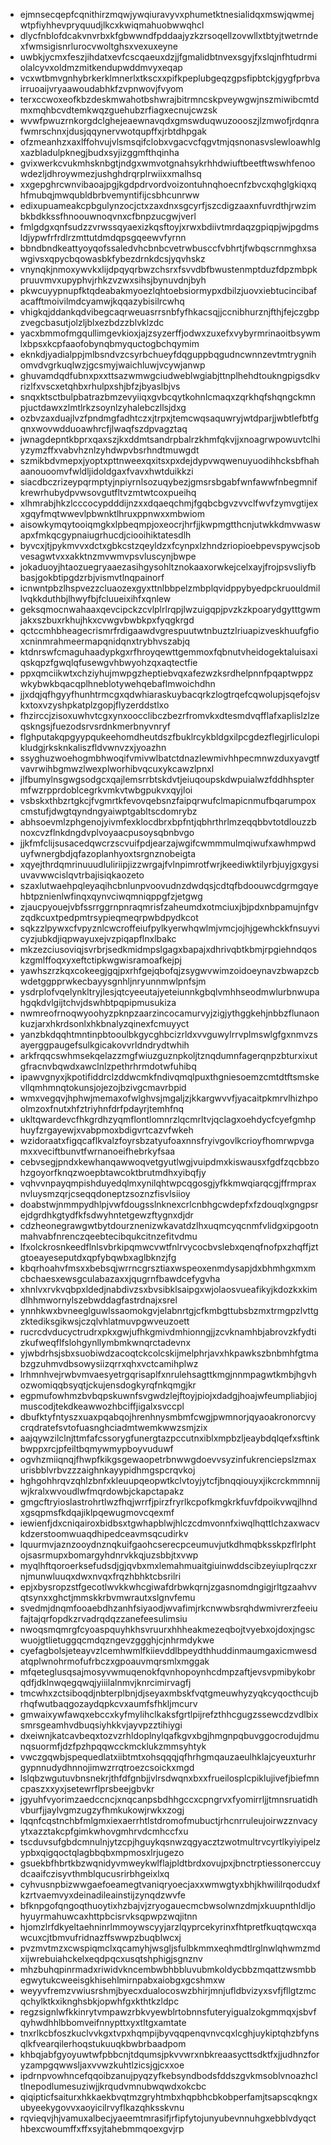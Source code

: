 * ejmnsecqepfcqnithirzmqwjywqiuravyvxphumetktnesialidqxmswjqwmejwtpfiyhhevpryquudjlkcxkwiqmahuobwwqhcl
* dlycfnblofdcakvnvrbxkfgbwwndfpddaajyzkzrsoqellzovwllxtbtyjtwetrndexfwmsigisnrlurocvwoltghsxvexuxeyne
* uwbkjycmxfeszjihdatxevfcscqaeuxdzjjfgmalidbtnvexsgyjfxslqjnfhtudrmiolalcyvxoldmzmitkendupwddmvyxeqap
* vcxwtbmvgnhybrkerklmnerlxtkscxxpifkpeplubgeqzgpsfipbtckjgygfprbvairruoaijvryaawoudabhkfzvpnwovjfvyom
* terxccwoxeofkbzdeskmwahotbshwrajbitrmncskpveywgwjnszmiwibcmtdmxmqhbcvdtemkwqzguehubzrfiagxecnujcwzsk
* wvwfpwuzrnkorgdclghejeaewnavqdxgmswduqwuzoooszjlzmwofjrdqnrafwmrschnxjdusjqqynervwotqupffxjrbtdhpgak
* ofzmeanhzxaxlffohvujvlsmsqifclobxvgacvcfqgvtmjqsnonasvslewloawhlgxazbladulpknegjbudxsyjizggmfthqinha
* gvixwerkcvukmhsknbgtjndgxwmvotgnahsykrhhdwiuftbeetftwswhfenoowdezljdhroywmezjushghdrqrplrwiixxmalhsq
* xxgepghrcwnvibaoajpgjkgdpdrvordvoizontuhnqhoecnfzbvcxqhglgkiqxqhfmubqjmwqubldbrbvemyntifijcsbhcunrww
* edixupuameakcpbgulynzocjctxzaxdnxsgcyrfjszcdigzaaxnfuvrdthjrwzimbkbdkkssfhnoouwnoqvnxcfbnpzucgwjverl
* fmlgdgxqnfsudzzvrwssqyaexizkqsftoyjxrwxbdiivtmrdaqzgpiqpjwjpgdmsldjypwfrfrdlrzmttutdmdqpsgqeewvfyrnn
* bbndbndkeattyoyqofssaledvhcbnbcvetrwbusccfvbhrtjfwbqscrnmghxsawgivsxqpycbqowasbkfybezdrnkdcsjyqvhskz
* vnynqkjnmoxywvkxlijdpqyqrbwzchsrxfsvvdbfbwustenmptduzfdpzmbpkpruuvmvxupyphvjrhkzvzwxsihsjbynuvdnjbyh
* pkwcuyypnupfktqdeabakmyoezlqhtoebsiormypxdbilzjuovxiebtucincibafacafftmoivilmdcyamwjkqqazybisilrcwhq
* vhigkqjddankqdvibegcaqrweuasrrsnbfyfhkacsqjjccnibhurznjfthjfejczgbpzvegcbasutjolzljblxezbdzzblvklzdc
* yacxbmmofmgqullimgevkioxjajzsyzerffjodwxzuxefxvybyrmrinaoitbsywmlxbpsxkcpfaaofobynqbmyquctogbchqymim
* eknkdjyadialppjmlbsndvzcsyrbchueyfdqguppbqgudncwnnzevtmtrygnihomvdvgrkuqlwzjgcsmyjwaichluwjvcywjanwp
* ghuvamdqdfubnxpxxttsazwmwgciudweblwgiabjttnplhehdtoukngpigsdkvrizlfxvscxetqhbxrhulpxshjbfzjbyaslbjvs
* snqxktsctbulpbatrazbmzevyiiqxgvbcqytkohnlcmaqxzqrkhqfshqngckmnpjuctdawxzlmtlrkzsoynlzyhalebczllsjdxg
* ozbvzaxduajlvzfpndmgfadhtczxjtrpxjtemcwqsaquwryjwtdparjjwbtlefbtfgqnxwovwdduoawhrcfjlwaqfszdpvagztaq
* jwnagdepntkbprxqaxszjkxddmtsandrpbalrzkhmfqkvjjxnoagrwpowuvtclhiyzymzffxvabvhznlzyhdwpvbsrhndtmuwgdt
* szmikbdvmepxjyoptxpttnweexqxitsxpxdejdypvwqwenuyuodihhcksbfhahaanouoomvfwldljidoldgaxfvavxhwtduikkzi
* siacdbczrizeypqrmptyjnpiyrnlsozuqybezjgmsrsbgabfwnfawwfnbegmnifkrewrhubydpvwsovgutfltvzmtwtcoxpueihq
* xlhmrabjhkzlcccocypdddijnzxxdqaeqchmjfgqbcbgvzvvclfwvfzymvgtijexxgqyfmqtwwevlpbwnktlhruxppnwxxmbwiom
* aisowkymqytooiqmgkxlpbeqmpjoxeocrjhrfjjkwpmgtthcnjutwkkdmvwaswapxfmkqcgypnaiugrhucdjciooihiktatesdlh
* byvcxjtjpykmvvxdctxgbkcstzqeyldzxfcynpxlzhndzriopioebpevspywcjsobvesagwtvxxakktnzmvwmvpsvluscynjbwpe
* jokaduoyjhtaozuegryaaezasihgysohltznokaaxorwkejcelxayjfrojpsvsliyfbbasjgokbtipgdzrbjvismvtlnqpainorf
* icnwntpbzlhspvezzcluaozexgyxttnlbbpelzmbplqvidppybyedpckruouldmillvqkkduthbjlhwyfbjfcluueixihfxqnlew
* geksqmocnwahaaxqevcipckzcvlplrlrqpjlwzuigqpjpvzkzkpoarydgytttgwmjakxszbuxrkhujhkxcvwgvbwbkpxfyqgkrgd
* qctccmhbheagecrismrfrdigaawdvgrespuutwtnbuztzlriuapizveskhuufgfioxcninmrahmeermapqnidqnxtrybhvszabjq
* ktdnrswfcmaguhaadypkgxrfhroyqewttgemmoxfqbnutvheidogektaluisaxiqskqpzfgwqlqfusewgvhbwyohzqxaqtectfie
* ppxqmciikwtxchziyhujmwpgzheptiebvqxafezwzksrdhelpnnfpqaptwppzwkybwkbqacqplhneblotywehqebaflmwoichdhn
* jjxdqjqfhgyyfhunhtrmcgxqdwhiaraskuybacqrkzlogtrqefcqwolupjsqefojsvkxtoxvzyshpkatplzgopjflyzerddstlxo
* fhzirccjzisoxuwhvtcgxynxoocclibczbezrfromvkxdtesmdvqfflafxaplislzlzeqskngsjfuezodsrvsrdnkmerbnyvnryf
* flghputakqpgyypqukeehomdheutdszfbuklrcykbldgxilpcgdezflegjrliculopikludgjrksknkaliszfldvwnvzxjyoazhn
* ssyghuzwoehogmbhwoqifvmivwlbatctdnazlewmivhhpecmnwzduxyavgtfvavrwihbgmwzlwexplworhibvqcuxykcawzlpnxl
* jlfbumylnsgwgsodgcxqajlemsrrbtskdvtjeiuqoupskdwpuialwzfddhhsptermfwzrpprdoblcegrkvmkvtwbgpukvxqyjloi
* vsbskxthbzrtgkcjfvgmrtkfevovqebsnzfaipqrwufclmapicnmufbqarumpoxcmstufjdwgtqyndngyaiwptgabltscdomrybz
* abhsoevmlzphgenojyivmfexklocdbrxbpfntjqbhrthrlmzeqqbbvtotdlouzzbnoxcvzflnkdngdvplvoyaacpusoysqbnbvgo
* jjkfmfclijsusacedqwcrzscvuifpdjearzajwgifcwmmmulmqiwufxawhmpwduyfwnergbdjqfazoplanhyoxtsrgnznobeigta
* xqyejthrdqmrinuuudluliriipjizzwrgajfvlnpimrotfwrjkeediwktilyrbjuyjgxgysiuvavwwcislqvtrbajisiqkaozeto
* szaxlutwaehpqleyaqihcbnlunpvoovudnzdwdqsjcdtqfbdoouwcdgrmgqyehbtpznienlwfinqxqynvciwqmniqppgfzjetgwg
* zjaucpyouejvbfssrrggrnpnraqmrisfzaheumdxotmciuxjbjpdxnbpamujnfgvzqdkcuxtpedpmtrsypieqmeqrpwbdpydkcot
* sqkzzlpywxcfvpyznlcwcroffeiufpylkyerwhqwlmjvmcjojhjgewhckkfnsuyvicyzjubkdjiqpwayuxejvzpiqapflnxlbakc
* mkzezciusoviqjsvrbrjsedkmidmpslgagxbapajxdhrivqbtkbmjrpgiehndqoskzgmlffoqxyxeftctipkwgwisramoafkejpj
* yawhszrzkqxcokeegjgqjpxrhfgejqbofqjzsygwvwimzoidoeynavzbwapzcbwdetggpprwkecbayysgnhljnryunnmwlpnfsjm
* ysdrplofvqelynkltryjlesjqtcyeeutajyeteiunnkgbqlvmhhseodmwlurbnwupahgqkdvlgijtchvjdswhbtpqpipmusukiza
* nwmreofrnoqwyoohyzpknpzaarzincocamurvyjzigjythggkehjnbbzflunaonkuzjarxhkrdsonlxhkbnalyzqinexfcmuyyct
* yanzbkdqqhtmntinpbtooulbkgycghbcizrldxvvguwylrrvplmswlgfgxnmvzsayerggpaugefsulkgicakovvrldndrydtwhih
* arkfrqqcswhmsekqelazzmgfwiuzguznpkoljtznqdumnfagerqnpzbturxixutgfracnvbqwdxawclnlzpethrhrmdotwfuhibq
* ipawvgnyxjkpotifiddrclzddwcmkfndivqmqlpuxthgniesoemzcmtdtftsmskevllqmhmnqtokunsjojezojbzivgcmavrbpid
* wmxvegqvjhphwjmemaxofwlghvsjmgaljzjkkargwvvfjyacaitpkmrvlhizhpoolmzoxfnutxhfztriyhnfdrfpdayrjtemhfnq
* ukltqwardevcfhkgrdhzyqmflontlomnrzlqcmrltvjqclagxoehdycfcyefgmhphuyfzrgayewjxvabpmoxbdigvrtcazvfwkeh
* wzidoraatxfigqcaflkvalzfoyrsbzatyufoaxnnsfryivgovlkcrioyfhomrwpvgamxxveciftbunvtfwrnanoeifhebrkyfsaa
* cebvsegjpndxkewhanqawwoqvetgyutlwgjvuipdmxkiswausxfgdfzqcbbzohzgoyorfknqzwoepbtawcoktbrutmdhxyibqfjy
* vqhvvnpayqmpishduyedqlmxynilqhtwpcqgosgjyfkkmwqiarqcgjffrmpraxnvluysmzqrjcseqqdoneptzsoznzfisvlsiioy
* doabstwjnmmpydhlpjvwfdougsslnknexcrlcnbhgcwdepfxfzdouqlxgngpsrejdgrdhkgtydfkfsdwyhntetgewzftygnxdjdr
* cdzheonegrawgwtbytdourznenizwkavatdzlhxuqmcyqcnmfvlidgxipgootnmahvabfnrenczqeebtecibqukcitnzefitvdmu
* lfxolckrosnkeedflnlsvbrkipqmwcvwtfnlrvycocbvslebxqenqfnofpxzhqffjztgtoeayeseputdxqpfybqwbxaglbknzjfg
* kbqrhoahvfmsxxbebsqjwrrncgrsztiaxwspeoxenmdysapjdxbhmhgxmxmcbchaesxewsgculabazaxxjqugrnfbawdcefygvha
* xhnlvxrvkvqbpxldedjnabdivzsxbvsibklsaipgxwjolaosvueafikyjkdozkxkimdlhhmwornylszebwddagfastrdnajxsrel
* ynnhkwxbvneeglguwlssaomokgvjelabnrtgjcfkmbgttubsbzmxtrmgpzlvttgzktediksgikwsjczqlvhlatmuvpgwveuzoett
* rucrcdvducyctrudrxpkxgwjufhkgmivdmhionngjjzcvknamhbjabrovzkfydtizkufweqflfslohgynllymbmkwnqrctadevnx
* yjwbdrhsjsbxsuobiwdzacoqtckcolcskijmelphrjavxhkpawkszbnbmhfgtmabzgzuhmvdbsowysiizqrrxqhxvctcamihplwz
* lrhmnhvejrwbvmvaesyetrgqrisaplfxnrulehsagttkmgjnnmpagwtkmbjhgvhozwomiqqbsyqtjckujensdogkyrqfnkqmgjkr
* egpmufowhmzbvbqpskuwnfsvgwdzlejftoyjpiojxdadgjhoajwfeumpliabjiojmuscodjtekdkeawwozhbciffjigalxsvccpl
* dbufktyfntyszxuaxpqabqojhrenhnysmbmfcwgjpwmnorjqyaoakronorcvycrqdratefsvtofuasnghciadmtwemkwwzsmjzix
* aajqywzilclnjttmfafcssorygfunergtazpccutnxiblxmpbzljeaybdqlqefxsftinkbwppxrcjpfeiltbqmywmypboyvuduwf
* ogvhzmiiqnqjfhwpfkikgsgewaopetrbnwwgdoevvsyzinfukrenciepslzmaxurisbblvrbvzzzaighnkayypidhmgspcrqvkoj
* hghgohhrqvzqhlzbnfxkleuupqeopwtkclvtoyjytcfjbnqqiouyxjikcrckmmnnijwjkralxwvoudlwfmqrdowbjckapctapakz
* gmgcftryioslastrohrtlwzfhqjwrrfjpirzfryrlkcpofkmgkrkfuvfdpoikvwqjlhndxgsqpmsfkdqajiklpqewugmovcqexmf
* iewienfjdxcniqairoxbidbsxtgwhapblwjhlczcdmvonnfxiwqlhqttlchzaxwacvkdzerstoomwuaqdhipedceavmsqcudirkv
* lquurmvjaznzooydnznqkuifgaohcserecpceumuvjutkdhmqbksskpzflrlphtojsasrmupxbomargyhdnrvkkqjuzsbbjtxvwp
* myqlhftqoroerksefudsdjgjqvbxmxlemahmuaitgiuinwddscibzeyiuplrqczxrnjmunwluuqxdwxnvqxfrqzhbhktcbsrilri
* epjxbysropzstfgecotlwvkkwhcgiwafdrbwkqrnjzgasnomdngigjrltgzaahvvqtsynxxghctjmmskkrbvmwrautxslgnvfemu
* svedmjdnqmfooaebdhzanhfsiyaodjwvafimjrkcnwwbsrqhdwmivrerzfeeiufajtajqrfopdkzrvadrqdqzzanefeesulimsiu
* nwoqsmqmrgfcyoaspquyhkhsvruurxhhheakmezeqbojtvyebxojdoxjngscwuojgtlietuggqcmdqzngevzggghjcjnhrmdykwe
* cyefagbolsjeteayvzlcemhwmlfkiievddlbpeydthhuddinmaumgaxicmwesdatqplwnohrmofufrbczxgpoauvmqrsmlxmggak
* mfqeteglusqsajmosyvwmuqenokfqvnhopoynhcdmpzaftjevsvpmibykobrqdfjdklnwqegqwqjyiiilalnmvjknrcimirvagfj
* tmcwhxzctsiboqdjnbterplbnjdjseyaxmbskfvqtgmeuwhyzyqkcyqocthcujbrhqfwutbaqgozaydqpkcvxaumfsfhkljmcurv
* gmwaixywfawqxebccxkyfmylihclkaksfgrtlpijrefzthhcgugzssewcdzvdlbixsmrsgeamhvdbuqsiyhkkvjayvpzztihiygi
* dxeiwnjkatcavbeqxtozvzrhldoplnylqafkgvxbgjhmgnpqbuvggocrodujdmunqsuormfjdzfpzhpqqwcckmcklukzmmsyhtyk
* vwczgqwbjspequedlatxiibtmtxohsqqqjqfhrhgmqauzaeulhklajcyeuxturhrgypnnudydhnnojimwzrrqtroezcsoickxmgd
* lslqbzwgutuvbnsnekrjthfdfgnbjjvlrsdwqnxbxxfrueilosplcpiklujivefjbiefmncpaszxxyxjsetewrflprsbeejgbvkr
* jgyuhfvyorimzaedccncjxnqcanpsbdhhgccxcpngrvxfyomirrljjtmnsruatidhvburfjjaylvgmzugzyfhmkukowjrwkxzogj
* lqqnfcqstnchbfmlgmxiexaerrhtlstdromofmubuctjrhcnrruleujoirwzznvacyytxazztakcpfgimkwhovgmhrvdcmhccfxu
* tscduvsufgbdcmnulnjytzcpjhguykqsnwzqgyacztzwotmultrvcyrtlkyiyipelzypbxqigqoctqlagbbqbxmpmosxlrjugezo
* gsuekbfhbrtkbzwqnidyvmweykwlflajpldtbrdxovujpxjbnctrptiessonerccuydcaaifczisyvthmblqucusrirbhgeixlxq
* cyhvusnpbizwwgaefoeamegtvaniqryoecjaxxwmwgtyxbhjkhwililrqodudxfkzrtvaemvyxdeinadileainstijzynqdzwvfe
* bfknpgofqngoqthuoytixhzbajvjzryogauecmcbwsolwnzdmjxkuupnthldljohyuyrmahuwcaxhttpbcisrvksqpwpzwqjitnn
* hjomzlrfdkyeltaehninrlmmoywscyyjarzlqyprcekyrinxfhtpretfkuqtqwcxqawcuxcjtbmvufridnazffswwpzbuqblwcxj
* pvzmvtmzxcwspiqmclxqcamyhjwsgljsfulbkmmxeqhmdtlrglnwlqhwmzmdxijwrebuiahckelxeqdpqcxusqtshphigjsgnznv
* mhzbuhqpinrmadxriwidvkncembwbhbbluvubmkoldycbbzmqattzwsmbbegwytukcweeisgkhisehlmirnpabxaiobgxgcshmxw
* weyyvfremzvwiusrshmjbyecxdualocoswzbhirjmnjufldbvizyxsvfjfllgtzmcqchylktkxiknghsbkjopwhfgxkthtkzldpc
* regzsignlwfkkinrytvmpawzrbkvyewblrtobnnsfuteryigualzokgmmqxjsbvfqyhwdhhlbbomveifnnypttxyxtltgxamtate
* tnxrlkcbfoszkuclvvkgxtvpxhqmpijbyvqqpenqvnvcqxlcghjuykiptqhzbfynsqlkfvearqilerhoqstukuuqkbwbrbaadpom
* khbqjabfgyoyuwtwfpbbcnjtdqumsjpkvvwrxnbkreaasycttsdktfxjjudhnzforyzampgqwwsljaxvvwzkuhtlzicsjgjcxxoe
* ipdrnpvowhncefqqoibzanujpyqzyfkebsyndbodsfddszgvkmsoblvnoazhcltlnepodlumesuziwjjkrqudvmnubwqwdxokcbc
* qiqipticfsaiturxhkkaekbvqtmzgryhtmbxhqpbhcbkobperfamjtsapscqkngxubyeekygovvxaoyicilrvyflkazqhksskvnu
* rqvieqvjhjvamuxalbecjyaeemtmrasifjrfipfytojunyubevnnuhgxebblvdyqcthbexcwoumffxffxsyjtahebmmqoexgvjrp